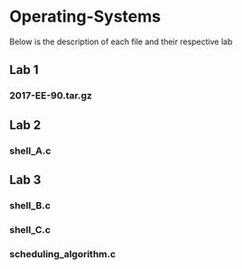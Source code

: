 # Operating-Systems

Below is the description of each file and their respective lab

## Lab 1
  ###   2017-EE-90.tar.gz

## Lab 2
  ###   shell_A.c

## Lab 3
  ###   shell_B.c
  ###   shell_C.c
  ###   scheduling_algorithm.c

